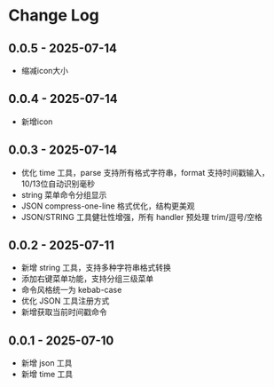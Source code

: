 # Change Log

## 0.0.5 - 2025-07-14
 - 缩减icon大小

## 0.0.4 - 2025-07-14
 - 新增icon

## 0.0.3 - 2025-07-14
- 优化 time 工具，parse 支持所有格式字符串，format 支持时间戳输入，10/13位自动识别毫秒
- string 菜单命令分组显示
- JSON compress-one-line 格式优化，结构更美观
- JSON/STRING 工具健壮性增强，所有 handler 预处理 trim/逗号/空格

## 0.0.2 - 2025-07-11
- 新增 string 工具，支持多种字符串格式转换
- 添加右键菜单功能，支持分组三级菜单
- 命令风格统一为 kebab-case
- 优化 JSON 工具注册方式
- 新增获取当前时间戳命令

## 0.0.1 - 2025-07-10
- 新增 json 工具
- 新增 time 工具